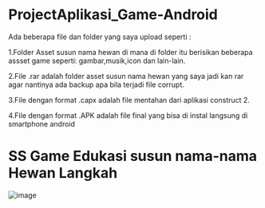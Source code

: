 # ProjectAplikasi_Game-Android

Ada beberapa file dan folder yang saya upload seperti :

1.Folder Asset susun nama hewan di mana di folder itu berisikan beberapa assset game seperti: gambar,musik,icon dan lain-lain.


2.File .rar adalah folder asset susun nama hewan yang saya jadi kan rar agar nantinya ada backup apa bila terjadi file corrupt.


3.File dengan format .capx adalah file mentahan dari aplikasi construct 2. 


4.File dengan format .APK adalah file final yang bisa di instal langsung di smartphone android

# SS Game Edukasi susun nama-nama Hewan Langkah 

![image](https://user-images.githubusercontent.com/79309521/150283685-bb1711ee-b9d4-4d49-a7ea-441bf03950f9.png)

